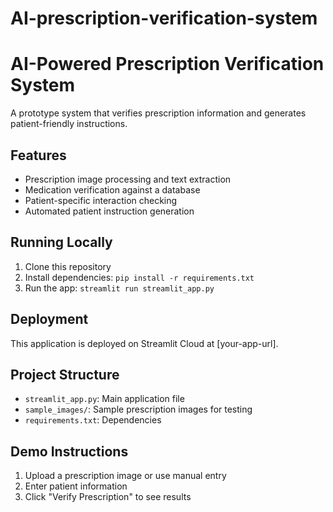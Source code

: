# AI-prescription-verification-system
# AI-Powered Prescription Verification System

A prototype system that verifies prescription information and generates patient-friendly instructions.

## Features
- Prescription image processing and text extraction
- Medication verification against a database
- Patient-specific interaction checking
- Automated patient instruction generation

## Running Locally
1. Clone this repository
2. Install dependencies: `pip install -r requirements.txt`
3. Run the app: `streamlit run streamlit_app.py`

## Deployment
This application is deployed on Streamlit Cloud at [your-app-url].

## Project Structure
- `streamlit_app.py`: Main application file
- `sample_images/`: Sample prescription images for testing
- `requirements.txt`: Dependencies

## Demo Instructions
1. Upload a prescription image or use manual entry
2. Enter patient information
3. Click "Verify Prescription" to see results
